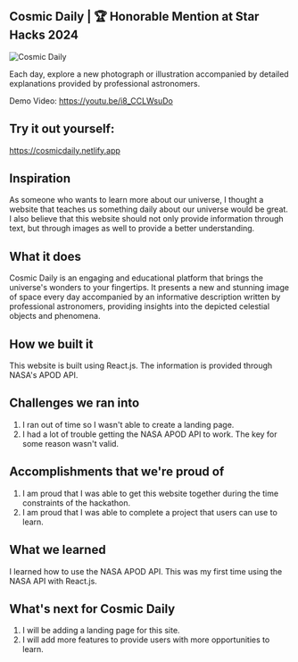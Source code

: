 ## Cosmic Daily | 🏆 Honorable Mention at Star Hacks 2024

![Cosmic Daily](https://github.com/user-attachments/assets/fdc783be-972c-46d9-899d-7d6733ef9241)

Each day, explore a new photograph or illustration accompanied by detailed explanations provided by professional astronomers.

Demo Video: https://youtu.be/i8_CCLWsuDo

## Try it out yourself: 
https://cosmicdaily.netlify.app

## Inspiration
As someone who wants to learn more about our universe, I thought a website that teaches us something daily about our universe would be great. I also believe that this website should not only provide information through text, but through images as well to provide a better understanding. 

## What it does
Cosmic Daily is an engaging and educational platform that brings the universe's wonders to your fingertips. It presents a new and stunning image of space every day accompanied by an informative description written by professional astronomers, providing insights into the depicted celestial objects and phenomena. 

## How we built it
This website is built using React.js. The information is provided through NASA's APOD API. 

## Challenges we ran into
1. I ran out of time so I wasn't able to create a landing page. 
2. I had a lot of trouble getting the NASA APOD API to work. The key for some reason wasn't valid. 

## Accomplishments that we're proud of
1. I am proud that I was able to get this website together during the time constraints of the hackathon. 
2. I am proud that I was able to complete a project that users can use to learn. 

## What we learned
I learned how to use the NASA APOD API. This was my first time using the NASA API with React.js. 

## What's next for Cosmic Daily 
1. I will be adding a landing page for this site. 
2. I will add more features to provide users with more opportunities to learn. 
